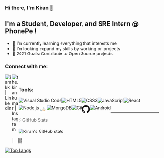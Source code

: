 ### Hi there, I'm Kiran 👋

## I'm a Student, Developer, and SRE Intern @ PhonePe !

- 🌱 I’m currently learning everything that interests me
- 👯 I’m looking expand my skills by working on projects
- 🥅 2021 Goals: Contribute to Open Source projects


### Connect with me:

[<img align="left" alt="iamkk | LinkedIn" width="22px" src="https://cdn.jsdelivr.net/npm/simple-icons@v3/icons/linkedin.svg" />][linkedin]
[<img align="left" alt="the.kirankumar | Instagram" width="22px" src="https://cdn.jsdelivr.net/npm/simple-icons@v3/icons/instagram.svg" />][instagram]

<br />

### Tools:

[<img align="left" alt="Visual Studio Code" height="25px" src="https://img.shields.io/badge/VS%20Code-282C34?logo=visual-studio-code&logoColor=007ACC?style=flat-square" />][vscode]
[<img align="left" alt="HTML5" height="25px" src="https://img.shields.io/badge/HTML5-282C34?logo=html5&logoColor=E34F26" />][html]
[<img align="left" alt="CSS3" height="25px" src="https://img.shields.io/badge/CSS3-282C34?logo=css3&logoColor=1572B6" />][css]
[<img align="left" alt="JavaScript" height="25px" src="https://img.shields.io/badge/JavaScript-282C34?logo=javascript&logoColor=F7DF1E" />][js]
[<img align="left" alt="React" height="25px" src="https://img.shields.io/badge/React-282C34?logo=react&logoColor=61DAFB" />][react]
[<img align="left" alt="Node.js" height="25px" src="https://img.shields.io/badge/Node.js-282C34?logo=node.js&logoColor=339933" />][nodejs]
[<img align="left" alt="MySQL" width="26px" src="https://raw.githubusercontent.com/github/explore/80688e429a7d4ef2fca1e82350fe8e3517d3494d/topics/mysql/mysql.png" />][mysql]
[<img align="left" alt="MongoDB" height="25px" src="https://img.shields.io/badge/MongoDB-282C34?logo=mongodb&logoColor=47A248" />][mongodb]
[<img align="left" alt="Git" height="25px" src="https://img.shields.io/badge/git-282C34?logo=git&logoColor=F05032" />][git]
[<img align="left" alt="GitHub" width="26px" src="https://raw.githubusercontent.com/github/explore/78df643247d429f6cc873026c0622819ad797942/topics/github/github.png" />][github]
[<img align="left" alt="Android" height="25px" src="https://img.shields.io/badge/Android-282C34?logo=android&logoColor=3DDC84" />][android]
<!--[<img align="left" alt="Flutter" height="25px" src="https://img.shields.io/badge/Flutter-282C34?logo=flutter&logoColor=02569B" />][flutter]-->

<br />
<br />

---

<!--<img height="32" width="32" src="https://unpkg.com/simple-icons@v4/icons/html5.svg" />-->


> :zap: GitHub Stats

![Kiran's GitHub stats](https://github-readme-stats.vercel.app/api?username=alwaysiamkk&count_private=true&show_icons=true&theme=dark)

<!-- > ⚡ Most Recent

[![Phone Pe Internship](https://github-readme-stats.vercel.app/api/pin/?username=alwaysiamkk&repo=Internship&theme=dark)](https://github.com/alwaysiamkk/Internship)
-->
> 👨‍💻 

[![Top Langs](https://github-readme-stats.vercel.app/api/top-langs/?username=alwaysiamkk&theme=dark)](https://github.com/alwaysiamkk/Internship)


[instagram]: https://instagram.com/the.kirankumar
[linkedin]: https://linkedin.com/in/iamkk

[vscode]: https://code.visualstudio.com/https://code.visualstudio.com/
[html]: https://html.com/https://html.com/
[css]: https://www.w3.org/Style/CSS/Overview.en.htmlhttps://www.w3.org/Style/CSS/Overview.en.html
[js]: https://developer.mozilla.org/en-US/docs/Web/JavaScripthttps://developer.mozilla.org/en-US/docs/Web/JavaScript
[react]: https://reactjs.org/https://reactjs.org/
[nodejs]: https://nodejs.org/en/https://nodejs.org/en/
[mysql]: https://www.mysql.com/https://www.mysql.com/
[mongodb]: https://www.mongodb.com/https://www.mongodb.com/
[git]: https://git-scm.com/https://git-scm.com/
[github]: https://github.com/
[android]: https://developer.android.com/about

